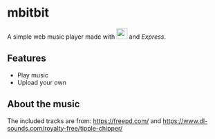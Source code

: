 # mbitbit

A simple web music player made with <img src="https://upload.wikimedia.org/wikipedia/commons/thumb/a/a7/React-icon.svg/800px-React-icon.svg.png" style="width: 25px"> and *Express*.

## Features

* Play music
* Upload your own

## About the music
The included tracks are from: https://freepd.com/ and https://www.dl-sounds.com/royalty-free/tipple-chipper/